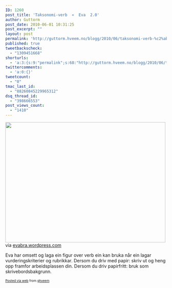 ```yaml
---
ID: 1260
post_title: 'Taksonomi-verb  «  Eva  2.0'
author: Guttorm
post_date: 2010-06-01 10:31:25
post_excerpt: ""
layout: post
permalink: 'http://guttorm.hveem.no/blogg/2010/06/taksonomi-verb-%c2%ab-eva-2-0/'
published: true
tweetbackscheck:
  - "1309451668"
shorturls:
  - 'a:3:{s:9:"permalink";s:68:"http://guttorm.hveem.no/blogg/2010/06/taksonomi-verb-%c2%ab-eva-2-0/";s:7:"tinyurl";s:26:"http://tinyurl.com/685227k";s:4:"isgd";s:19:"http://is.gd/GiKu0M";}'
twittercomments:
  - 'a:0:{}'
tweetcount:
  - "0"
tmac_last_id:
  - "88260845229965312"
dsq_thread_id:
  - "398666553"
post_views_count:
  - "1410"
---
```

<div class='posterous_autopost'><div class="posterous_bookmarklet_entry"> <a href='http://posterous.com/getfile/files.posterous.com/ghveem/wkAsclqeqBjDoJeCIweiFfcsrptiBjefIjblaibdEoCFvwdFJCyllsoAHCic/media_httpevabrafiles_uDdzl.png.scaled1000.png'><img src="http://posterous.com/getfile/files.posterous.com/ghveem/wkAsclqeqBjDoJeCIweiFfcsrptiBjefIjblaibdEoCFvwdFJCyllsoAHCic/media_httpevabrafiles_uDdzl.png.scaled500.png" width="500" height="375"/></a>     <div class="posterous_quote_citation">via <a href="http://evabra.wordpress.com/2010/05/31/taksonomi-verb/">evabra.wordpress.com</a></div> <p>Eva har omsett og laga ein figur over verb ein kan bruka når ein lagar vurderingskriterier og rubrikkar. Dersom du driv med papir: skriv ut og heng opp framfor arbeidsplassen din. Dersom du driv papirfritt: bruk som skrivebordsbakgrunn.</p></div>      <p style="font-size: 10px;">  <a href="http://posterous.com">Posted via web</a>   from <a href="http://ghveem.posterous.com/taksonomi-verb-eva-20">ghveem</a>  </p>  </div>
